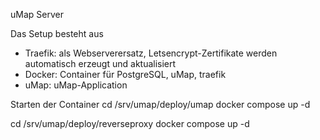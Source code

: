 uMap Server

Das Setup besteht aus

- Traefik: als Webserverersatz, Letsencrypt-Zertifikate werden automatisch erzeugt und aktualisiert
- Docker: Container für PostgreSQL, uMap, traefik 
- uMap: uMap-Application

Starten der Container
cd /srv/umap/deploy/umap
docker compose up -d

cd /srv/umap/deploy/reverseproxy
docker compose up -d 
